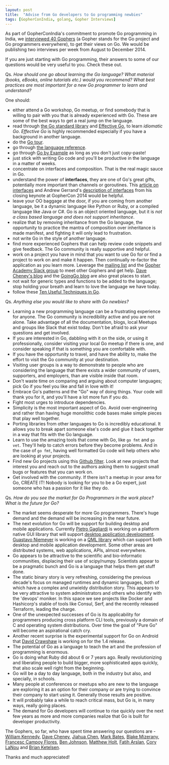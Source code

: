```yaml
---
layout: post
title:  "Advise from Go developers to Go programming newbies"
tags: [GopherConIndia, golang, Gopher Interviews]
---
```


As part of GopherConIndia's commitment to promote Go programming in India, we [interviewed 40 Gophers](http://list.ly/list/Pak-gopher-interviews) (a Gopher stands for the Go project and Go programmers everywhere), to get their views on Go. We would be publishing two interviews per week from August to December 2014.

If you are just starting with Go programming, their answers to some of our questions would be very useful to you. Check these out.

Qs. *How should one go about learning the Go language? What material (books, eBooks, online tutorials etc.) would you recommend? What best practices are most important for a new Go programmer to learn and understand?*

One should:

* either attend a Go workshop, Go meetup, or find somebody that is willing to pair with you that is already experienced with Go. These are some of the best ways to get a real jump on the language.
* read through [the Go standard library](http://golang.org/pkg/) and [Effective Go](http://golang.org/doc/effective_go.html), to learn *idiomatic Go*. *Effective Go* is highly recommended especially if you have a background in another language.
* do the [Go tour](http://tour.golang.org/#1).
* go through [the language reference](https://golang.org/ref/spec).
* go through [Go by Example](https://gobyexample.com/) as long as you don't just copy-paste!
* just stick with writing Go code and you'll be productive in the language in a matter of weeks.
* concentrate on interfaces and composition. That is the real magic sauce in Go.
* understand the power of **interfaces**, they are one of Go's great gifts, potentially more important than channels or goroutines. This [article on interfaces](http://mwholt.blogspot.in/2014/08/maximizing-use-of-interfaces-in-go.html) and Andrew Gerrand's [description of interfaces](http://talks.golang.org/2014/go4gophers.slide#5) from his closing keynote at GopherCon 2014 would be helpful.
* leave your OO baggage at the door, if you are coming from another language, be it a dynamic language like Python or Ruby, or a compiled language like Java or C#. Go is an object oriented language, but it is *not a class based language and does not support inheritance*.
* realize that by removing inheritance from the Go language, the opportunity to practice the mantra of composition over inheritance is made manifest, and fighting it will only lead to frustration.
* not write Go in the style of another language.
* find more experienced Gophers that can help review code snippets and give feedback. The Go community is really supportive and helpful.
* work on a project you have in mind that you want to use Go for or find a project to work on and make it happen. Then continually re-factor the application as you learn more. Leverage the [mailing list](https://groups.google.com/forum/#!forum/golang-nuts) and the [Gopher Academy Slack group](https://gophers.slack.com/) to meet other Gophers and get help. [Dave Cheney's blog](http://dave.cheney.net/) and the [GoingGo blog](http://www.goinggo.net/) are also great places to start.
* not wait for generic types and functions to be added to the language; stop holding your breath and learn to love the language we have today.
* follow these [Ten Useful Techniques in Go](http://arslan.io/ten-useful-techniques-in-go).

Qs. *Anything else you would like to share with Go newbies?*

* Learning a new programming language can be a frustrating experience for anyone. The Go community is incredibility active and you are not alone. Take advantage of all the documentation, blogs, local Meetups and groups like Slack that exist today. Don't be afraid to ask your questions and get involved.
* If you are interested in Go, dabbling with it on the side, or using it professionally, consider visiting your local Go meetup if there is one, and consider speaking if that is something you are comfortable with.
* If you have the opportunity to travel, and have the ability to, make the effort to visit the Go community at your destination.
* Visiting user groups is a way to demonstrate to people who are considering the language that there exists a wider community of users, supporters, and employers, than are visible inside that room.
* Don't waste time on comparing and arguing about computer languages; pick Go if you feel you like and fall in love with it!
* Embrace Go's patterns and the "Go" way of doing things. Your code will thank you for it, and you'll have a lot more fun if you do.
* Fight most urges to introduce dependencies.
* Simplicity is the most important aspect of Go. Avoid over-engineering and rather than having huge monolithic code bases make simple pieces that play well together.
* Porting libraries from other languages to Go is incredibly educational. It allows you to break apart someone else's code and glue it back together in a way that fits with the Go language.
* Learn to use the amazing tools that come with Go, like `go fmt` and `go vet`. They'll help to catch errors before they become problems. And in the case of `go fmt`, having well formatted Go code will help others who are looking at your projects.
* Find new Go projects using this [Github filter](https://github.com/search?l=go&q=stars%3A%3E1&s=updated&type=Repositories). Look at new projects that interest you and reach out to the authors asking them to suggest small bugs or features that you can work on.
* Get involved with the community. If there isn't a meetup in your area for Go, CREATE IT! Nobody is looking for you to be a Go expert, just someone who has a passion for it like they do.

Qs. *How do you see the market for Go Programmers in the work place? What is the future for Go?*

* The market seems desperate for more Go programmers. There's huge demand and the demand will be increasing in the near future.
* The next evolution for Go will be support for building desktop and mobile applications. Currently [Pietro Gagliardi](https://twitter.com/pgandlabs) is working on a platform native GUI library that will support [desktop application development](https://github.com/andlabs/ui). [Guastavo Niemeyer](https://twitter.com/gniemeyer) is working on a [QML library](https://github.com/go-qml/qml) which can support both desktop and mobile application development. Some other areas are distributed systems, web applications, APIs, almost everywhere.
* Go appears to be attractive to the scientific and bio-informatic communities, displacing their use of scipy/numpy. Scientists appear to be a pragmatic bunch and Go is a language that helps them get stuff done.
* The static binary story is very refreshing, considering the previous decade's focus on managed runtimes and dynamic languages, both of which have a complex and unwieldy distribution story. This appears to be very attractive to system administrators and others who identify with the 'devops' moniker. In this space we see projects like Docker and Hashicorp's stable of tools like Consul, Serf, and the recently released Terraform, leading the charge.
* One of the unexpected successes of Go is its applicability for programmers producing cross platform CLI tools, previously a domain of C and operating system distributions. Over time the goal of "Pure Go" will become an aspirational catch cry.
* Another recent surprise is the experimental support for Go on Android that [David Crawshaw](https://twitter.com/davidcrawshaw) is working on for the 1.4 release.
* The potential of Go as a language to teach the art and the profession of programming is enormous.
* Go is doing what Ruby did about 6 or 7 years ago. Really revolutionizing and liberating people to build bigger, more sophisticated apps quickly, that also scale well right from the beginning.
* Go will be a day to day language, both in the industry but also, and specially, in schools.
* Many people at conferences or meetups who are new to the language are exploring it as an option for their company or are trying to convince their company to start using it. Generally those results are positive.
* It will probably take a while to reach critical mass, but Go is, in many ways, really going places.
* The demand for Go developers will continue to rise quickly over the next few years as more and more companies realize that Go is built for developer productivity.

The Gophers, so far, who have spent time answering our questions are - [William Kennedy](https://gopherconindia.com/blog/2014/07/28/williaminterview/), [Dave Cheney](https://gopherconindia.com/blog/2014/08/03/daveinterview/), [Jiahua Chen](https://gopherconindia.com/blog/2014/08/10/jiahuainterview/), [Mark Bates](https://gopherconindia.com/blog/2014/08/15/markinterview/), [Blake Mizerany](https://gopherconindia.com/blog/2014/08/19/blakeinterview/), [Francesc Campoy Flores](https://gopherconindia.com/blog/2014/08/22/francescinterview/), [Ben Johnson](https://gopherconindia.com/blog/2014/08/26/beninterview/), [Matthew Holt](https://gopherconindia.com/blog/2014/08/29/holtinterview/), [Fatih Arslan](https://gopherconindia.com/blog/2014/09/02/fatihinterview/), [Cory LaNou](https://gopherconindia.com/blog/2014/09/06/coryinterview/) and [Brian Ketelsen](https://gopherconindia.com/blog/2014/09/09/ketelsen/).

Thanks and much appreciated!


